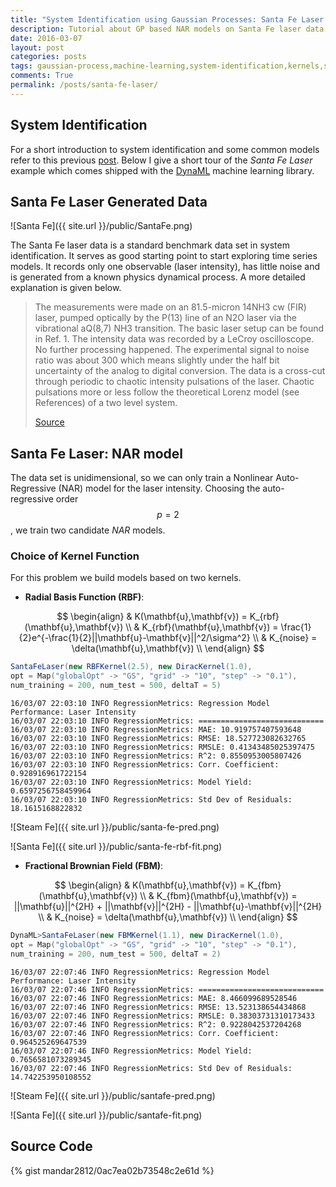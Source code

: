 ```yaml
---
title: "System Identification using Gaussian Processes: Santa Fe Laser Data Set"
description: Tutorial about GP based NAR models on Santa Fe laser data using DynaML
date: 2016-03-07
layout: post
categories: posts
tags: gaussian-process,machine-learning,system-identification,kernels,santa-fe-laser
comments: True
permalink: /posts/santa-fe-laser/
---
```


## System Identification
For a short introduction to system identification and some common models refer to this previous [post](/posts/lssvm-power-plant). Below I give a short tour of the _Santa Fe Laser_ example which comes shipped with the [DynaML](https://github.com/mandar2812/DynaML) machine learning library.

## Santa Fe Laser Generated Data 

![Santa Fe]({{ site.url }}/public/SantaFe.png)

The Santa Fe laser data is a standard benchmark data set in system identification. It serves as good starting point to start exploring time series models. It records only one observable (laser intensity), has little noise and is generated from a known physics dynamical process. A more detailed explanation is given below.

>The measurements were made on an 81.5-micron 14NH3 cw (FIR) laser, pumped optically by the P(13) line of an N2O laser via the vibrational aQ(8,7) NH3 transition. The basic laser setup can be found in Ref. 1. The intensity data was recorded by a LeCroy oscilloscope. No further processing happened. The experimental signal to noise ratio was about 300 which means slightly under the half bit uncertainty of the analog to digital conversion. The data is a cross-cut through periodic to chaotic intensity pulsations of the laser. Chaotic pulsations more or less follow the theoretical Lorenz model (see References) of a two level system.
>
>[Source](http://www-psych.stanford.edu/~andreas/Time-Series/SantaFe.html)

## Santa Fe Laser: NAR model

The data set is unidimensional, so we can only train a Nonlinear Auto-Regressive (NAR) model for the laser intensity. Choosing the auto-regressive order $$ p = 2 $$, we train two candidate _NAR_ models.

### Choice of Kernel Function

For this problem we build models based on two kernels.

- **Radial Basis Function (RBF)**:

$$
	\begin{align}
		& K(\mathbf{u},\mathbf{v}) = K_{rbf}(\mathbf{u},\mathbf{v}) \\
		& K_{rbf}(\mathbf{u},\mathbf{v}) =  \frac{1}{2}e^{-\frac{1}{2}||\mathbf{u}-\mathbf{v}||^2/\sigma^2} \\
		& K_{noise} = \delta(\mathbf{u},\mathbf{v}) \\
	\end{align}
$$

```scala
SantaFeLaser(new RBFKernel(2.5), new DiracKernel(1.0),
opt = Map("globalOpt" -> "GS", "grid" -> "10", "step" -> "0.1"),
num_training = 200, num_test = 500, deltaT = 5)
```

```
16/03/07 22:03:10 INFO RegressionMetrics: Regression Model Performance: Laser Intensity
16/03/07 22:03:10 INFO RegressionMetrics: ============================
16/03/07 22:03:10 INFO RegressionMetrics: MAE: 10.919757407593648
16/03/07 22:03:10 INFO RegressionMetrics: RMSE: 18.527723082632765
16/03/07 22:03:10 INFO RegressionMetrics: RMSLE: 0.41343485025397475
16/03/07 22:03:10 INFO RegressionMetrics: R^2: 0.8550953005807426
16/03/07 22:03:10 INFO RegressionMetrics: Corr. Coefficient: 0.928916961722154
16/03/07 22:03:10 INFO RegressionMetrics: Model Yield: 0.6597256758459964
16/03/07 22:03:10 INFO RegressionMetrics: Std Dev of Residuals: 18.1615168822832
```

![Steam Fe]({{ site.url }}/public/santa-fe-pred.png)

![Santa Fe]({{ site.url }}/public/santa-fe-rbf-fit.png)


- **Fractional Brownian Field (FBM)**:

$$
	\begin{align}
		& K(\mathbf{u},\mathbf{v}) = K_{fbm}(\mathbf{u},\mathbf{v}) \\
		& K_{fbm}(\mathbf{u},\mathbf{v}) = ||\mathbf{u}||^{2H} + ||\mathbf{v}||^{2H} - ||\mathbf{u}-\mathbf{v}||^{2H} \\
		& K_{noise} = \delta(\mathbf{u},\mathbf{v}) \\
	\end{align}
$$

```scala
DynaML>SantaFeLaser(new FBMKernel(1.1), new DiracKernel(1.0),
opt = Map("globalOpt" -> "GS", "grid" -> "10", "step" -> "0.1"),
num_training = 200, num_test = 500, deltaT = 2)
```

```
16/03/07 22:07:46 INFO RegressionMetrics: Regression Model Performance: Laser Intensity
16/03/07 22:07:46 INFO RegressionMetrics: ============================
16/03/07 22:07:46 INFO RegressionMetrics: MAE: 8.466099689528546
16/03/07 22:07:46 INFO RegressionMetrics: RMSE: 13.523138654434868
16/03/07 22:07:46 INFO RegressionMetrics: RMSLE: 0.38303731310173433
16/03/07 22:07:46 INFO RegressionMetrics: R^2: 0.9228042537204268
16/03/07 22:07:46 INFO RegressionMetrics: Corr. Coefficient: 0.964525269647539
16/03/07 22:07:46 INFO RegressionMetrics: Model Yield: 0.7656581073289345
16/03/07 22:07:46 INFO RegressionMetrics: Std Dev of Residuals: 14.742253950108552
```

![Steam Fe]({{ site.url }}/public/santafe-pred.png)

![Santa Fe]({{ site.url }}/public/santafe-fit.png)

## Source Code

{% gist mandar2812/0ac7ea02b73548c2e61d %}

